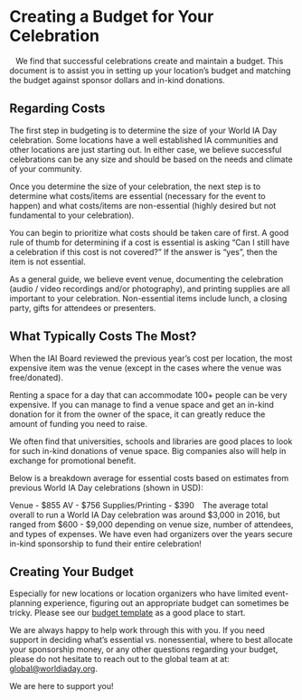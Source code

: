# Creating a Budget for Your Celebration
 
We find that successful celebrations create and maintain a budget. This document is to assist you in setting up your location’s budget and matching the budget against sponsor dollars and in-kind donations.


## Regarding Costs
The first step in budgeting is to determine the size of your World IA Day celebration. Some locations have a well established IA communities and other locations are just starting out. In either case, we believe successful celebrations can be any size and should be based on the needs and climate of your community.

Once you determine the size of your celebration, the next step is to determine what costs/items are essential (necessary for the event to happen) and what costs/items are non-essential (highly desired but not fundamental to your celebration).

You can begin to prioritize what costs should be taken care of first. A good rule of thumb for determining if a cost is essential is asking “Can I still have a celebration if this cost is not covered?” If the answer is “yes”, then the item is not essential.

As a general guide, we believe event venue, documenting the celebration (audio / video recordings and/or photography), and printing supplies are all important to your celebration. Non-essential items include lunch, a closing party, gifts for attendees or presenters.

## What Typically Costs The Most?
When the IAI Board reviewed the previous year’s cost per location, the most expensive item was the venue (except in the cases where the venue was free/donated). 

Renting a space for a day that can accommodate 100+ people can be very expensive. If you can manage to find a venue space and get an in-kind donation for it from the owner of the space, it can greatly reduce the amount of funding you need to raise.

We often find that universities, schools and libraries are good places to look for such in-kind donations of venue space. Big companies also will help in exchange for promotional benefit.

Below is a breakdown average for essential costs based on estimates from previous World IA Day celebrations (shown in USD):

Venue - $855
AV - $756
Supplies/Printing - $390
 
The average total overall to run a World IA Day celebration was around $3,000 in 2016, but ranged from $600 - $9,000 depending on venue size, number of attendees, and types of expenses. We have even had organizers over the years secure in-kind sponsorship to fund their entire celebration!

## Creating Your Budget
Especially for new locations or location organizers who have limited event-planning experience, figuring out an appropriate budget can sometimes be tricky. Please see our [budget template](https://docs.google.com/spreadsheets/d/1xzoZakOEnPWtNcXJGPXyeMr4FBkduF_fV-FPRmWLHOA/edit?usp=sharing) as a good place to start.

We are always happy to help work through this with you. If you need support in deciding what’s essential vs. nonessential, where to best allocate your sponsorship money, or any other questions regarding your budget, please do not hesitate to reach out to the global team at at: global@worldiaday.org. 

We are here to support you!

